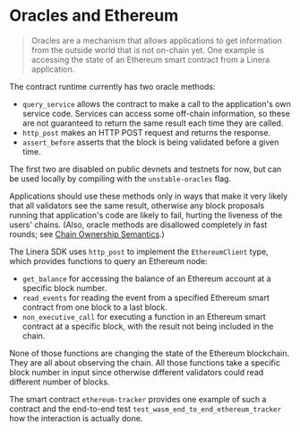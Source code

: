 # Oracles and Ethereum

> Oracles are a mechanism that allows applications to get information from the outside world that is not on-chain yet. One example is accessing the state of an Ethereum smart contract from a Linera application.

The contract runtime currently has two oracle methods:

* `query_service` allows the contract to make a call to the application's own service code. Services can access some off-chain information, so these are not guaranteed to return the same result each time they are called.
* `http_post` makes an HTTP POST request and returns the response.
* `assert_before` asserts that the block is being validated before a given time.

The first two are disabled on public devnets and testnets for now, but can be used locally by compiling with the `unstable-oracles` flag.

Applications should use these methods only in ways that make it very likely that all validators see the same result, otherwise any block proposals running that application's code are likely to fail, hurting the liveness of the users' chains. (Also, oracle methods are disallowed completely in fast rounds; see [Chain Ownership Semantics](../core\_concepts-1/microchains.md#chain-ownership-semantics).)

The Linera SDK uses `http_post` to implement the `EthereumClient` type, which provides functions to query an Ethereum node:

* `get_balance` for accessing the balance of an Ethereum account at a specific block number.
* `read_events` for reading the event from a specified Ethereum smart contract from one block to a last block.
* `non_executive_call` for executing a function in an Ethereum smart contract at a specific block, with the result not being included in the chain.

None of those functions are changing the state of the Ethereum blockchain. They are all about observing the chain. All those functions take a specific block number in input since otherwise different validators could read different number of blocks.

The smart contract `ethereum-tracker` provides one example of such a contract and the end-to-end test `test_wasm_end_to_end_ethereum_tracker` how the interaction is actually done.
